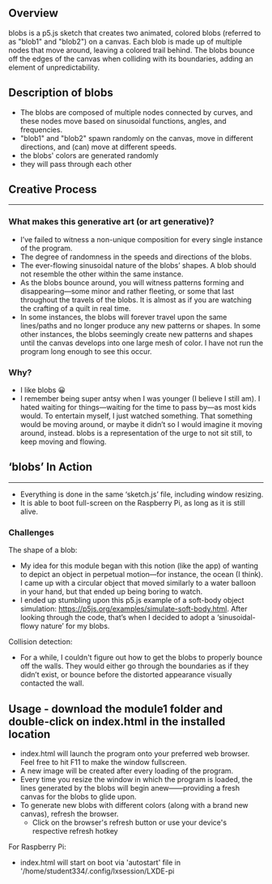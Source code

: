 Overview
--------
blobs is a p5.js sketch that creates two animated, colored blobs (referred to as "blob1" and "blob2") on a canvas. Each blob is made up of multiple nodes that move around, leaving a colored trail behind. The blobs bounce off the edges of the canvas when colliding with its boundaries, adding an element of unpredictability.

  Description of blobs
  --------------------
  - The blobs are composed of multiple nodes connected by curves, and these nodes move based on sinusoidal functions, angles, and frequencies.
  - "blob1" and "blob2" spawn randomly on the canvas, move in different directions, and (can) move at different speeds. 
  - the blobs' colors are generated randomly
  - they will pass through each other

## Creative Process

---

### What makes this generative art (or art generative)?

- I’ve failed to witness a non-unique composition for every single instance of the program.
- The degree of randomness in the speeds and directions of the blobs.
- The ever-flowing sinusoidal nature of the blobs’ shapes. A blob should not resemble the other within the same instance.
- As the blobs bounce around, you will witness patterns forming and disappearing—some minor and rather fleeting, or some that last throughout the travels of the blobs. It is almost as if you are watching the crafting of a quilt in real time.
- In some instances, the blobs will forever travel upon the same lines/paths and no longer produce any new patterns or shapes. In some other instances, the blobs seemingly create new patterns and shapes until the canvas develops into one large mesh of color. I have not run the program long enough to see this occur.

### Why?

- I like blobs 😀
- I remember being super antsy when I was younger (I believe I still am). I hated waiting for things—waiting for the time to pass by—as most kids would. To entertain myself, I just watched something. That something would be moving around, or maybe it didn’t so I would imagine it moving around, instead. blobs is a representation of the urge to not sit still, to keep moving and flowing.

## ‘blobs’ In Action

---

- Everything is done in the same ‘sketch.js’ file, including window resizing.
- It is able to boot full-screen on the Raspberry Pi, as long as it is still alive.

### Challenges

The shape of a blob:

- My idea for this module began with this notion (like the app) of wanting to depict an object in perpetual motion—for instance, the ocean (I think). I came up with a circular object that moved similarly to a water balloon in your hand, but that ended up being boring to watch.
- I ended up stumbling upon this p5.js example of a soft-body object simulation: https://p5js.org/examples/simulate-soft-body.html. After looking through the code, that’s when I decided to adopt a ‘sinusoidal-flowy nature’ for my blobs.

Collision detection:

- For a while, I couldn't figure out how to get the blobs to properly bounce off the walls. They would either go through the boundaries as if they didn’t exist, or bounce before the distorted appearance visually contacted the wall.


Usage - download the module1 folder and double-click on index.html in the installed location
-----
- index.html will launch the program onto your preferred web browser. Feel free to hit F11 to make the window fullscreen.
- A new image will be created after every loading of the program.
- Every time you resize the window in which the program is loaded, the lines generated by the blobs will begin anew——providing a fresh canvas for the blobs to glide upon.
- To generate new blobs with different colors (along with a brand new canvas), refresh the browser.
  - Click on the browser's refresh button or use your device's respective refresh hotkey
 
For Raspberry Pi:
- index.html will start on boot via 'autostart' file in '/home/student334/.config/lxsession/LXDE-pi
